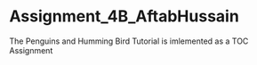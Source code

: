 # Assignment_4B_AftabHussain
 The Penguins and Humming Bird Tutorial is imlemented as a TOC Assignment
